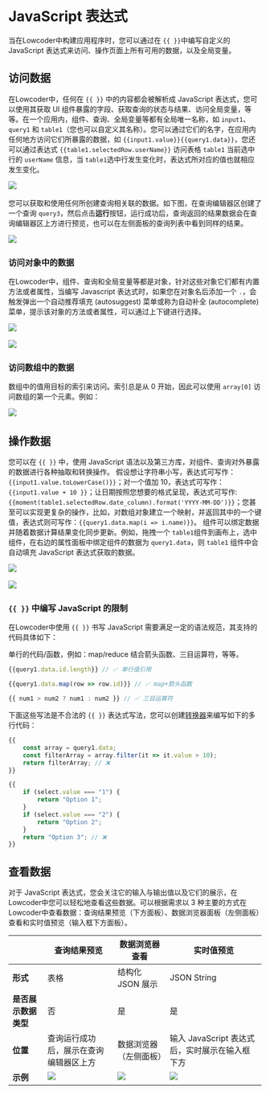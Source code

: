 # JavaScript 表达式

当在Lowcoder中构建应用程序时，您可以通过在 `{{ }}`​ 中编写自定义的 JavaScript 表达式来访问、操作页面上所有可用的数据，以及全局变量。

## 访问数据

在Lowcoder中，任何在 `{{ }}`​ 中的内容都会被解析成 JavaScript 表达式，您可以使用其获取 UI 组件暴露的字段、获取查询的状态与结果、访问全局变量，等等。在一个应用内，组件、查询、全局变量等都有全局唯一名称，如 `input1`​、`query1`​ 和 `table1`​（您也可以自定义其名称）。您可以通过它们的名字，在应用内任何地方访问它们所暴露的数据，如 `{{input1.value}}{{query1.data}}`​，您还可以通过表达式 `{{table1.selectedRow.userName}}`​ 访问表格 `table1`​ 当前选中行的 `userName`​ 信息，当 `table1`​ 选中行发生变化时，表达式所对应的值也就相应发生变化。

![](../assets/1-20231002175857-pnsam0z.png)​

您可以获取和使用任何所创建查询相关联的数据。如下图，在查询编辑器区创建了一个查询 `query3`​，然后点击**运行**按钮，运行成功后，查询返回的结果数据会在查询编辑器区上方进行预览，也可以在左侧面板的查询列表中看到同样的结果。

![](../assets/2-20231002175857-ne5mel0.png)​

### 访问对象中的数据

在Lowcoder中，组件、查询和全局变量等都是对象，针对这些对象它们都有内置方法或者属性，当编写 Javascript 表达式时，如果您在对象名后添加一个 `.`​，会触发弹出一个自动推荐填充 (autosuggest) 菜单或称为自动补全 (autocomplete) 菜单，提示该对象的方法或者属性，可以通过上下键进行选择。

![](../assets/3-20231002175857-fujdyvd.png)​

![](../assets/4-20231002175857-6psf1uv.png)​

### 访问数组中的数据

数组中的值用目标的索引来访问。索引总是从 0 开始，因此可以使用 `array[0]`​ 访问数组的第一个元素。例如：

![](../assets/5-20231002175857-ecvcezc.png)​

## 操作数据

您可以在 `{{ }}`​ 中，使用 JavaScript 语法以及第三方库，对组件、查询对外暴露的数据进行各种抽取和转换操作。 假设想让字符串小写，表达式可写作：`{{input1.value.toLowerCase()}}`​；对一个值加 10，表达式可写作： `{{input1.value + 10 }}`​；让日期按照您想要的格式呈现，表达式可写作:`{{moment(table1.selectedRow.date_column).format('YYYY-MM-DD')}}`​；您甚至可以实现更复杂的操作，比如，对数组对象建立一个映射，并返回其中的一个键值，表达式则可写作：`{{query1.data.map(i => i.name)}}`​。 组件可以绑定数据并随着数据计算结果变化同步更新。例如，拖拽一个 `table1`​ 组件到画布上，选中组件，在右边的属性面板中绑定组件的数据为 `query1.data`​，则 `table1`​ 组件中会自动填充 JavaScript 表达式获取的数据。

![](../assets/6-20231002175857-y913nbq.png)​

![](../assets/7-20231002175857-q12koss.png)​

### `{{ }}`​ 中编写 JavaScript 的限制

在Lowcoder中使用 `{{ }}`​ 书写 JavaScript 需要满足一定的语法规范，其支持的代码具体如下：

单行的代码/函数，例如：map/reduce 结合箭头函数、三目运算符，等等。

```javascript
{{query1.data.id.length}} // ✅ 单行值引用

{{query1.data.map(row => row.id)}} // ✅ map+箭头函数

{{ num1 > num2 ? num1 : num2 }} // ✅ 三目运算符
```

下面这些写法是不合法的 `{{ }}`​ 表达式写法，您可以创建[转换器](https://majiang.co/docs/javascript-in-majiang/using-transformer)来编写如下的多行代码：

```javascript
{{ 
    const array = query1.data;
    const filterArray = array.filter(it => it.value > 10);
    return filterArray; // ❌
}}
```

```javascript
{{ 
    if (select.value === "1") {  
        return "Option 1";
    }
    if (select.value === "2") {
        return "Option 2";
    }
    return "Option 3"; // ❌
}}
```

## 查看数据

对于 JavaScript 表达式，您会关注它的输入与输出值以及它们的展示，在Lowcoder中您可以轻松地查看这些数据。可以根据需求以 3 种主要的方式在Lowcoder中查看数据：查询结果预览（下方面板）、数据浏览器面板（左侧面板）查看和实时值预览（输入框下方面板）。

||**查询结果预览**|**数据浏览器查看**|**实时值预览**|
| --| ---------------------------------------------| ---------------------------------------------| ------------------------------------------------|
|**形式**|表格|结构化 JSON 展示|JSON String|
|**是否展示数据类型**|否|是|是|
|**位置**|查询运行成功后，展示在查询编辑器区上方|数据浏览器（左侧面板）|输入 JavaScript 表达式后，实时展示在输入框下方|
|**示例**|![](../assets/8-20231002175857-xvc23ct.png)​|![](../assets/9-20231002175857-vwr0mi2.png)​|![](../assets/10-20231002175857-uosa62c.png)​|
